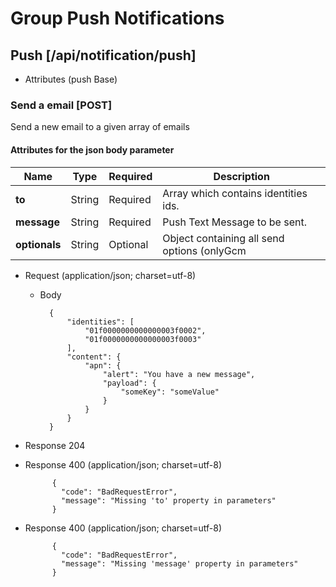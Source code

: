 # Group Push Notifications

## Push [/api/notification/push]

+ Attributes (push Base)

### Send a email [POST]
Send a new email to a given array of emails

#### Attributes for the json body parameter

Name | Type | Required | Description
--- | --- | --- | ---
__to__ | String | Required | Array which contains identities ids.
__message__ | String | Required | Push Text Message to be sent.
__optionals__ | String | Optional | Object containing all send options (onlyGcm || onlyApn).

+ Request (application/json; charset=utf-8)

    + Body

            {
                "identities": [
                    "01f0000000000000003f0002",
                    "01f0000000000000003f0003"
                ],
                "content": {
                    "apn": {
                        "alert": "You have a new message",
                        "payload": {
                            "someKey": "someValue"
                        }
                    }
                }
            }

+ Response 204

+ Response 400 (application/json; charset=utf-8)

            {
              "code": "BadRequestError",
              "message": "Missing 'to' property in parameters"
            }


+ Response 400 (application/json; charset=utf-8)

            {
              "code": "BadRequestError",
              "message": "Missing 'message' property in parameters"
            }

